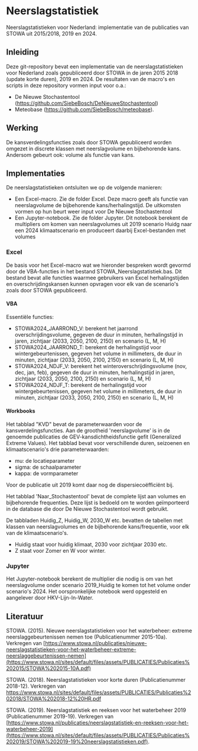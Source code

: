# Neerslagstatistiek
Neerslagstatistieken voor Nederland: implementatie van de publicaties van STOWA uit 2015/2018, 2019 en 2024.

## Inleiding
Deze git-repository bevat een implementatie van de neerslagstatistieken voor Nederland zoals gepubliceerd door STOWA in de jaren 2015 2018 (update korte duren), 2019 en 2024.
De resultaten van de macro's en scripts in deze repository vormen input voor o.a.:

* De Nieuwe Stochastentool (https://github.com/SiebeBosch/DeNieuweStochastentool)
* Meteobase (https://github.com/SiebeBosch/meteobase).

## Werking
De kansverdelingsfuncties zoals door STOWA gepubliceerd worden omgezet in discrete klassen met neerslagvolume en bijbehorende kans. Andersom gebeurt ook: volume als functie van kans.

## Implementaties
De neerslagstatistieken ontsluiten we op de volgende manieren:

* Een Excel-macro. Zie de folder Excel. Deze macro geeft als functie van neerslagvolume de bijbehorende kans/herhalingstijd. De uitkomsten vormen op hun beurt weer input voor De Nieuwe Stochastentool
* Een Jupyter-notebook. Zie de folder Jupyter. Dit notebook berekent de multipliers om komen van neerslagvolumes uit 2019 scenario Huidg naar een 2024 klimaatscenario en produceert daarbij Excel-bestanden met volumes

### Excel
De basis voor het Excel-macro wat we hieronder bespreken wordt gevormd door de VBA-functies in het bestand STOWA_Neerslagstatistiek.bas. Dit bestand bevat alle functies waarmee gebruikers van Excel herhalingstijden en overschrijdingskansen kunnen opvragen voor elk van de scenario's zoals door STOWA gepubliceerd.

#### VBA
Essentiële functies:
* STOWA2024_JAARROND_V: berekent het jaarrond overschrijdingsvolume, gegeven de duur in minuten, herhalingstijd in jaren, zichtjaar (2033, 2050, 2100, 2150) en scenario (L, M, H)
* STOWA2024_JAARROND_T: berekent de herhalingstijd voor wintergebeurtenissen, gegeven het volume in millimeters, de duur in minuten, zichtjaar (2033, 2050, 2100, 2150) en scenario (L, M, H) 
* STOWA2024_NDJF_V: berekent het winteroverschrijdingsvolume (nov, dec, jan, feb), gegeven de duur in minuten, herhalingstijd in jaren, zichtjaar (2033, 2050, 2100, 2150) en scenario (L, M, H)
* STOWA2024_NDJF_T: berekent de herhalingstijd voor wintergebeurtenissen, gegeven het volume in millimeters, de duur in minuten, zichtjaar (2033, 2050, 2100, 2150) en scenario (L, M, H) 

#### Workbooks
Het tabblad "KVD" bevat de parameterwaarden voor de kansverdelingsfuncties. Aan de grootheid 'neerslagvolume' is in de genoemde publicaties de GEV-kansdichtheidsfunctie gefit (Generalized Extreme Values). Het tabblad bevat voor verschillende duren, seizoenen en klimaatscenario's drie parameterwaarden:

* mu: de locatieparameter
* sigma: de schaalparameter
* kappa: de vormparameter

Voor de publicatie uit 2019 komt daar nog de dispersiecoëfficiënt bij.

Het tabblad 'Naar_Stochastentool' bevat de complete lijst aan volumes en bijbehorende frequenties. Deze lijst is bedoeld om te worden geïmporteerd in de database die door De Nieuwe Stochastentool wordt gebruikt.

De tabbladen Huidig_Z, Huidig_W, 2030_W etc. bevatten de tabellen met klassen van neerslagvolumes en de bijbehorende kans/frequentie, voor elk van de klimaatscenario's. 

* Huidig staat voor huidig klimaat, 2030 voor zichtjaar 2030 etc.
* Z staat voor Zomer en W voor winter.

### Jupyter
Het Jupyter-notebook berekent de multiplier die nodig is om van het neerslagvolume onder scenario 2019_Huidig te komen tot het volume onder scenario's 2024.
Het oorspronkelijke notebook werd opgesteld en aangelever door HKV-Lijn-In-Water.

## Literatuur

STOWA. (2015). Nieuwe neerslagstatistieken voor het waterbeheer: extreme neerslaggebeurtenissen nemen toe (Publicatienummer 2015-10a). Verkregen van [https://www.stowa.nl/publicaties/nieuwe-neerslagstatistieken-voor-het-waterbeheer-extreme-neerslaggebeurtenissen-nemen](https://www.stowa.nl/sites/default/files/assets/PUBLICATIES/Publicaties%202015/STOWA%202015-10A.pdf)

STOWA. (2018). Neerslagstatistieken voor korte duren (Publicatienummer 2018-12). Verkregen van https://www.stowa.nl/sites/default/files/assets/PUBLICATIES/Publicaties%202018/STOWA%202018-12%20HR.pdf

STOWA. (2019). Neerslagstatistiek en reeksen voor het waterbeheer 2019 (Publicatienummer 2019-19). Verkregen van [https://www.stowa.nl/publicaties/neerslagstatistiek-en-reeksen-voor-het-waterbeheer-2019](https://www.stowa.nl/sites/default/files/assets/PUBLICATIES/Publicaties%202019/STOWA%202019-19%20neerslagstatistieken.pdf).







